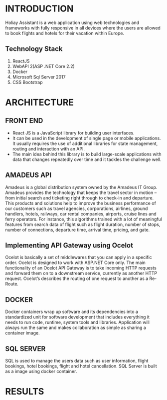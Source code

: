 # INTRODUCTION

Holiay Assistant is a web application using web technologies and frameworks with fully responsive in all devices where the users are allowed to book flights and hotels for their vacation within Europe.

## Technology Stack
1. 	ReactJS
2.	WebAPI 2(ASP .NET Core 2.2)
3.	Docker
4.	Microsoft Sql Server 2017
5.	CSS Bootstrap


# ARCHITECTURE


## FRONT END

- React JS is a JavaScript library for building user interfaces.
- It can be used in the development of single page or mobile applications. It usually requires the use of additional libraries for state management, routing and interaction with an API.
- The main idea behind this library is to build large-scale applications with data that changes repeatedly over time and it tackles the challenge well.

## AMADEUS API

Amadeus is a global distribution system owned by the Amadeus IT Group. Amadeus provides the technology that keeps the travel sector in motion – from initial search and ticketing right through to check-in and departure. 
This products and solutions help to improve the business performance of our customers such as travel agencies, corporations, airlines, ground handlers, hotels, railways, car rental companies, airports, cruise lines and ferry operators.
For instance, this algorithms trained with a lot of meaningful features from search data of flight such as flight duration, number of stops, number of connections, departure time, arrival time, pricing, and gate.


## Implementing API Gateway using Ocelot

Ocelot is basically a set of middlewares that you can apply in a specific order. Ocelot is designed to work with ASP.NET Core only. The main functionality of an Ocelot API Gateway is to take incoming HTTP requests and forward them on to a downstream service, currently as another HTTP request. Ocelot’s describes the routing of one request to another as a Re-Route.

## DOCKER

Docker containers wrap up software and its dependencies into a standardized unit for software development that includes everything it needs to run code, runtime, system tools and libraries. Application will always run the same and makes collaboration as simple as sharing a container image.

## SQL SERVER

SQL is used to manage the users data such as user information, flight bookings, hotel bookings, flight and hotel cancellation. SQL Server is built as a image using docker container.

# RESULTS
